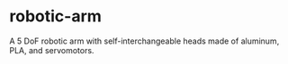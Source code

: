 # robotic-arm
A 5 DoF robotic arm with self-interchangeable heads made of aluminum, PLA, and servomotors.
